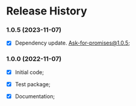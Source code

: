 # Release History


### 1.0.5 (2023-11-07)
- [x] Dependency update. Ask-for-promises@1.0.5;



### 1.0.0 (2022-11-07)
 - [x] Initial code;
 - [x] Test package;
 - [x] Documentation;

